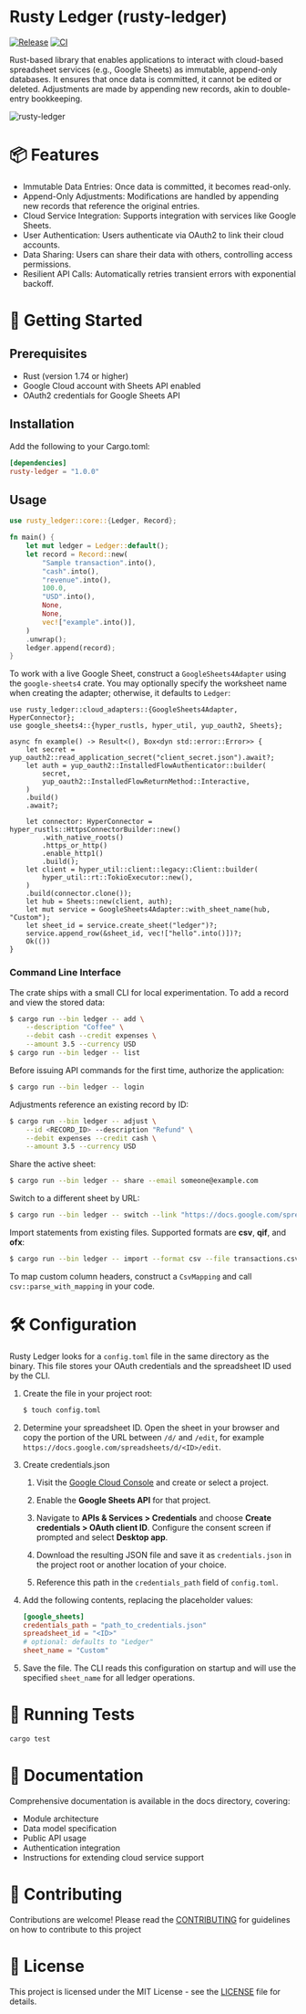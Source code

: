 # Rusty Ledger (rusty-ledger) 

[![Release](https://github.com/Softwareologists/rusty-ledger/actions/workflows/release.yml/badge.svg)](https://github.com/Softwareologists/rusty-ledger/actions/workflows/release.yml)
[![CI](https://github.com/Softwareologists/rusty-ledger/actions/workflows/ci.yml/badge.svg)](https://github.com/Softwareologists/rusty-ledger/actions/workflows/ci.yml)

Rust-based library that enables applications to interact with cloud-based spreadsheet services (e.g., Google Sheets) as immutable, append-only databases. It ensures that once data is committed, it cannot be edited or deleted. Adjustments are made by appending new records, akin to double-entry bookkeeping.

![rusty-ledger](https://github.com/user-attachments/assets/6c630732-3bc5-43ac-bcb7-ade199cefcc2)

# 📦 Features
- Immutable Data Entries: Once data is committed, it becomes read-only.
- Append-Only Adjustments: Modifications are handled by appending new records that reference the original entries.
- Cloud Service Integration: Supports integration with services like Google Sheets.
- User Authentication: Users authenticate via OAuth2 to link their cloud accounts.
- Data Sharing: Users can share their data with others, controlling access permissions.
- Resilient API Calls: Automatically retries transient errors with exponential backoff.

# 🚀 Getting Started
## Prerequisites
- Rust (version 1.74 or higher)
- Google Cloud account with Sheets API enabled
- OAuth2 credentials for Google Sheets API

## Installation
Add the following to your Cargo.toml:
```toml
[dependencies]
rusty-ledger = "1.0.0"
```

## Usage
```rust
use rusty_ledger::core::{Ledger, Record};

fn main() {
    let mut ledger = Ledger::default();
    let record = Record::new(
        "Sample transaction".into(),
        "cash".into(),
        "revenue".into(),
        100.0,
        "USD".into(),
        None,
        None,
        vec!["example".into()],
    )
    .unwrap();
    ledger.append(record);
}
```

To work with a live Google Sheet, construct a `GoogleSheets4Adapter` using the
`google-sheets4` crate. You may optionally specify the worksheet name when
creating the adapter; otherwise, it defaults to `Ledger`:

```rust,no_run
use rusty_ledger::cloud_adapters::{GoogleSheets4Adapter, HyperConnector};
use google_sheets4::{hyper_rustls, hyper_util, yup_oauth2, Sheets};

async fn example() -> Result<(), Box<dyn std::error::Error>> {
    let secret = yup_oauth2::read_application_secret("client_secret.json").await?;
    let auth = yup_oauth2::InstalledFlowAuthenticator::builder(
        secret,
        yup_oauth2::InstalledFlowReturnMethod::Interactive,
    )
    .build()
    .await?;

    let connector: HyperConnector = hyper_rustls::HttpsConnectorBuilder::new()
        .with_native_roots()
        .https_or_http()
        .enable_http1()
        .build();
    let client = hyper_util::client::legacy::Client::builder(
        hyper_util::rt::TokioExecutor::new(),
    )
    .build(connector.clone());
    let hub = Sheets::new(client, auth);
    let mut service = GoogleSheets4Adapter::with_sheet_name(hub, "Custom");
    let sheet_id = service.create_sheet("ledger")?;
    service.append_row(&sheet_id, vec!["hello".into()])?;
    Ok(())
}
```

### Command Line Interface

The crate ships with a small CLI for local experimentation. To add a record and
view the stored data:

```bash
$ cargo run --bin ledger -- add \
    --description "Coffee" \
    --debit cash --credit expenses \
    --amount 3.5 --currency USD
$ cargo run --bin ledger -- list
```

Before issuing API commands for the first time, authorize the application:

```bash
$ cargo run --bin ledger -- login
```

Adjustments reference an existing record by ID:

```bash
$ cargo run --bin ledger -- adjust \
    --id <RECORD_ID> --description "Refund" \
    --debit expenses --credit cash \
    --amount 3.5 --currency USD
```

Share the active sheet:

```bash
$ cargo run --bin ledger -- share --email someone@example.com
```

Switch to a different sheet by URL:

```bash
$ cargo run --bin ledger -- switch --link "https://docs.google.com/spreadsheets/d/<ID>/edit"
```

Import statements from existing files. Supported formats are **csv**, **qif**, and **ofx**:

```bash
$ cargo run --bin ledger -- import --format csv --file transactions.csv
```
To map custom column headers, construct a `CsvMapping` and call
`csv::parse_with_mapping` in your code.

# 🛠️ Configuration
Rusty Ledger looks for a `config.toml` file in the same directory as the
binary. This file stores your OAuth credentials and the spreadsheet ID used by
the CLI.

1. Create the file in your project root:
   ```bash
   $ touch config.toml
   ```

2. Determine your spreadsheet ID. Open the sheet in your browser and copy the
   portion of the URL between `/d/` and `/edit`, for example
   `https://docs.google.com/spreadsheets/d/<ID>/edit`.

3. Create credentials.json

   1. Visit the [Google Cloud Console](https://console.cloud.google.com/) and create
      or select a project.

   2. Enable the **Google Sheets API** for that project.

   3. Navigate to **APIs & Services > Credentials** and choose **Create
      credentials > OAuth client ID**. Configure the consent screen if prompted and
      select **Desktop app**.

   4. Download the resulting JSON file and save it as `credentials.json` in the
      project root or another location of your choice.

   5. Reference this path in the `credentials_path` field of `config.toml`.

5. Add the following contents, replacing the placeholder values:
   ```toml
   [google_sheets]
   credentials_path = "path_to_credentials.json"
   spreadsheet_id = "<ID>"
   # optional: defaults to "Ledger"
   sheet_name = "Custom"
   ```

6. Save the file. The CLI reads this configuration on startup and will use the
   specified `sheet_name` for all ledger operations.

# 🧪 Running Tests
```bash
cargo test
```

# 📄 Documentation
Comprehensive documentation is available in the docs directory, covering:
- Module architecture
- Data model specification
- Public API usage
- Authentication integration
- Instructions for extending cloud service support

# 🤝 Contributing
Contributions are welcome! Please read the [CONTRIBUTING](CONTRIBUTING.md) for guidelines on how to contribute to this project

# 📄 License
This project is licensed under the MIT License - see the [LICENSE](LICENSE) file for details.
